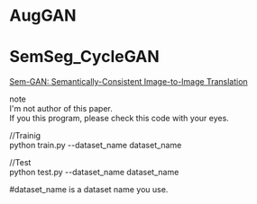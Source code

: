# AugGAN

# SemSeg_CycleGAN

<a href="https://ieeexplore.ieee.org/abstract/document/8950077">Sem-GAN: Semantically-Consistent Image-to-Image Translation</a>


note<br>
I'm not author of this paper.<br>
If you this program, please check this code with your eyes.<br>

//Trainig<br>
python train.py --dataset_name dataset_name<br>

//Test<br>
python test.py --dataset_name dataset_name<br>

#dataset_name is a dataset name you use.
